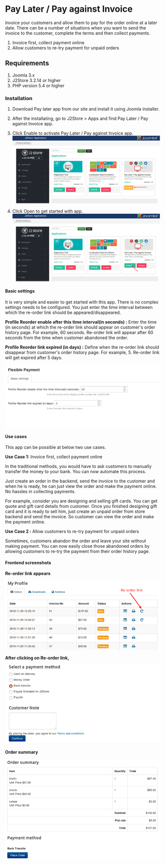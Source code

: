 # Pay Later / Pay against Invoice

Invoice your customers and allow them to pay for the order online at a later date. There can be a number of situations when you want to send the invoice to the customer, complete the terms and then collect payments.

1. Invoice first, collect payment online
2. Allow customers to re-try payment for unpaid orders

## Requirements

1. Joomla 3.x
2. J2Store 3.2.14 or higher
3. PHP version 5.4 or higher

### Installation

1. Download Pay later app from our site and install it using Joomla installer.
2. After the installating, go to J2Store > Apps and find Pay Later / Pay against Invoice app.
3. Click Enable to activate Pay Later / Pay against Invoice app. ![](./assets/images/flexible-payment-enable.png)

4. Click Open to get started with app. ![](./assets/images/flexible-payment-open.png)

#### Basic settings

It is very simple and easier to get started with this app. There is no complex settings needs to be configured. You just enter the time interval between which the re-order link should be appeared/disappeared.

**Profile Reorder enable after this time interval(in seconds) :** Enter the time (in seconds) at which the re-order link should appear on customer's order history page. For example, 60 seconds. Re-order link will appear after 60 seconds from the time when customer abandoned the order.

**Profile Reorder link expired (in days) :** Define when the re-order link should disappear from customer's order history page. For example, 5\. Re-order link will get expired after 5 days.

![](./assets/images/flexible-payment-settings.png)

#### Use cases

This app can be possible at below two use cases.

**Use Case 1:** Invoice first, collect payment online

In the traditional methods, you would have to ask customers to manually transfer the money to your bank. You can now automate this process.

Just create an order in the backend, send the invoice to the customer and when he is ready, he can just view the order and make the payment online. No hassles in collecting payments.

For example, consider you are designing and selling gift cards. You can get quote and gift card details from customer. Once you finished designing gift card and it is ready to sell him, just create an unpaid order from store backend and send the invoice. So customer can view the order and make the payment online.

**Use Case 2 :** Allow customers to re-try payment for unpaid orders

Sometimes, customers abandon the order and leave your site without making payment. You can now easily close those abandoned orders by allowing customers to re-try the payment from their order history page.

#### Frontend screenshots

**Re-order link appears**

![](./assets/images/flexible-payment-demo.png)

**After clicking on Re-order link,**

![](./assets/images/flexible-payment-step1.png)

**Order summary**

![](./assets/images/flexible-payment-step2.png)

